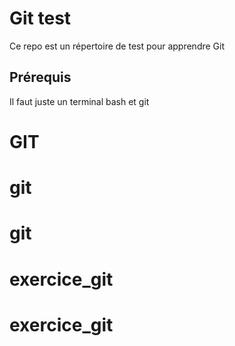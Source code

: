 # Git test

Ce repo est un répertoire de test pour apprendre Git

## Prérequis

Il faut juste un terminal bash et git
# GIT
# git
# git
# exercice_git
# exercice_git